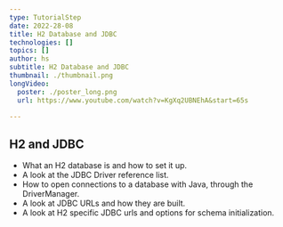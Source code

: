 ```yaml
---
type: TutorialStep
date: 2022-28-08
title: H2 Database and JDBC
technologies: []
topics: []
author: hs
subtitle: H2 Database and JDBC
thumbnail: ./thumbnail.png
longVideo:
  poster: ./poster_long.png
  url: https://www.youtube.com/watch?v=KgXq2UBNEhA&start=65s

---
```


## H2 and JDBC

* What an H2 database is and how to set it up.
* A look at the JDBC Driver reference list.
* How to open connections to a database with Java, through the DriverManager.
* A look at JDBC URLs and how they are built.
* A look at H2 specific JDBC urls and options for schema initialization.

